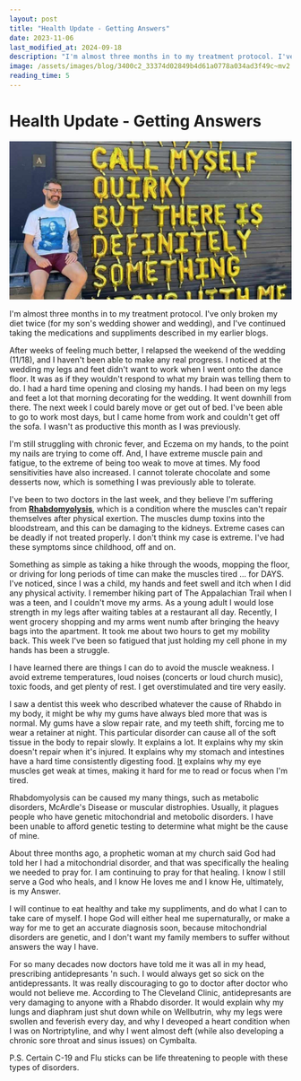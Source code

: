 ```yaml
---
layout: post
title: "Health Update - Getting Answers"
date: 2023-11-06
last_modified_at: 2024-09-18
description: "I'm almost three months in to my treatment protocol. I've only broken my diet twice (for my son's wedding shower and wedding), and I've continued taking the medications and suppli…"
image: /assets/images/blog/3400c2_33374d02849b4d61a0778a034ad3f49c~mv2.png
reading_time: 5
---
```

# Health Update - Getting Answers
![ree](/assets/images/blog/3400c2_33374d02849b4d61a0778a034ad3f49c~mv2.png)

I'm almost three months in to my treatment protocol. I've only broken my diet twice (for my son's wedding shower and wedding), and I've continued taking the medications and suppliments described in my earlier blogs.

After weeks of feeling much better, I relapsed the weekend of the wedding (11/18), and I haven't been able to make any real progress. I noticed at the wedding my legs and feet didn't want to work when I went onto the dance floor. It was as if they wouldn't respond to what my brain was telling them to do. I had a hard time opening and closing my hands. I had been on my legs and feet a lot that morning decorating for the wedding. It went downhill from there. The next week I could barely move or get out of bed. I've been able to go to work most days, but I came home from work and couldn't get off the sofa. I wasn't as productive this month as I was previously.

I'm still struggling with chronic fever, and Eczema on my hands, to the point my nails are trying to come off. And, I have extreme muscle pain and fatigue, to the extreme of being too weak to move at times. My food sensitivities have also increased. I cannot tolerate chocolate and some desserts now, which is something I was previously able to tolerate.

I've been to two doctors in the last week, and they believe I'm suffering from [**Rhabdomyolysis**](https://my.clevelandclinic.org/health/diseases/21184-rhabdomyolysis), which is a condition where the muscles can't repair themselves after physical exertion. The muscles dump toxins into the bloodstream, and this can be damaging to the kidneys. Extreme cases can be deadly if not treated properly. I don't think my case is extreme. I've had these symptoms since childhood, off and on.

Something as simple as taking a hike through the woods, mopping the floor, or driving for long periods of time can make the muscles tired ... for DAYS. I've noticed, since I was a child, my hands and feet swell and itch when I did any physical activity. I remember hiking part of The Appalachian Trail when I was a teen, and I couldn't move my arms. As a young adult I would lose strength in my legs after waiting tables at a restaurant all day. Recently, I went grocery shopping and my arms went numb after bringing the heavy bags into the apartment. It took me about two hours to get my mobility back. This week I've been so fatigued that just holding my cell phone in my hands has been a struggle.

I have learned there are things I can do to avoid the muscle weakness. I avoid extreme temperatures, loud noises (concerts or loud church music), toxic foods, and get plenty of rest. I get overstimulated and tire very easily.

I saw a dentist this week who described whatever the cause of Rhabdo in my body, it might be why my gums have always bled more that was is normal. My gums have a slow repair rate, and my teeth shift, forcing me to wear a retainer at night. This particular disorder can cause all of the soft tissue in the body to repair slowly. It explains a lot. It explains why my skin doesn't repair when it's injured. It explains why my stomach and intestines have a hard time consistently digesting food. [](http://food.it/)
[It](http://food.it/) explains why my eye muscles get weak at times, making it hard for me to read or focus when I'm tired.

Rhabdomyolysis can be caused my many things, such as metabolic disorders, McArdle's Disease or muscular distrophies. Usually, it plagues people who have genetic mitochondrial and metobolic disorders. I have been unable to afford genetic testing to determine what might be the cause of mine.

About three months ago, a prophetic woman at my church said God had told her I had a mitochondrial disorder, and that was specifically the healing we needed to pray for. I am continuing to pray for that healing. I know I still serve a God who heals, and I know He loves me and I know He, ultimately, is my Answer.

I will continue to eat healthy and take my suppliments, and do what I can to take care of myself. I hope God will either heal me supernaturally, or make a way for me to get an accurate diagnosis soon, because mitochondrial disorders are genetic, and I don't want my family members to suffer without answers the way I have.

For so many decades now doctors have told me it was all in my head, prescribing antidepresants 'n such. I would always get so sick on the antidepressants. It was really discouraging to go to doctor after doctor who would not believe me. According to The Cleveland Clinic, antidepresants are very damaging to anyone with a Rhabdo disorder. It would explain why my lungs and diaphram just shut down while on Wellbutrin, why my legs were swollen and feverish every day, and why I deveoped a heart condition when I was on Nortriptyline, and why I went almost deft (while also developing a chronic sore throat and sinus issues) on Cymbalta.

P.S. Certain C-19 and Flu sticks can be life threatening to people with these types of disorders.
